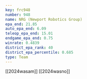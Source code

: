 ```yaml
---
key: frc948
number: 948
name: NRG (Newport Robotics Group)
epa_end: 21.85
auto_epa_end: 6.09
teleop_epa_end: 15.01
endgame_epa_end: 0.75
winrate: 0.4839
district_epa_rank: 40
district_epa_percentile: 0.685
type: Team
---
```

[[2024wasam]]
[[2024wasno]]
